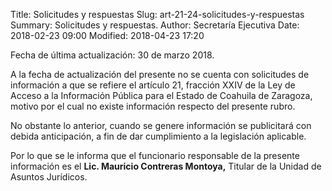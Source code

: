 Title: Solicitudes y respuestas
Slug: art-21-24-solicitudes-y-respuestas
Summary: Solicitudes y respuestas.
Author: Secretaría Ejecutiva
Date: 2018-02-23 09:00
Modified: 2018-04-23 17:20


Fecha de última actualización: 30 de marzo 2018.

A la fecha de actualización del presente no se cuenta con solicitudes
de información a que se refiere el artículo 21, fracción XXIV de la Ley
de Acceso a la Información Pública para el Estado de Coahuila de
Zaragoza, motivo por el cual no existe información respecto del
presente rubro.

No obstante lo anterior, cuando se genere información se publicitará
con debida anticipación, a fin de dar cumplimiento a la legislación
aplicable.

Por lo que se le informa que el funcionario responsable de la presente
información es el **Lic. Mauricio Contreras Montoya,** Titular de la
Unidad de Asuntos Jurídicos.
